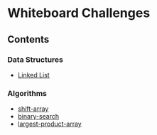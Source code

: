 # Whiteboard Challenges

## Contents
### Data Structures
- [Linked List](https://github.com/dsnowb/data-structures-and-algorithms/tree/linked_list/data_structures/linked_list)

### Algorithms
- [shift-array](https://github.com/dsnowb/data-structures-and-algorithms/tree/shift-array/challenges/shift-array)
- [binary-search](https://github.com/dsnowb/data-structures-and-algorithms/tree/binary-search/challenges/binary-search)
- [largest-product-array](https://github.com/dsnowb/data-structures-and-algorithms/tree/largest-product-array/challenges/largest-product-array)
